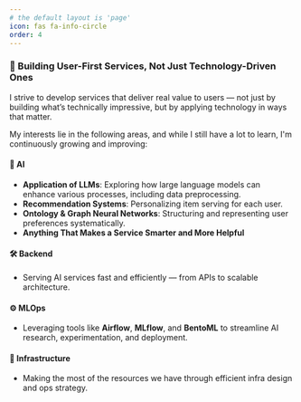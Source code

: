 ```yaml
---
# the default layout is 'page'
icon: fas fa-info-circle
order: 4
---
```

### 🌟 Building User-First Services, Not Just Technology-Driven Ones

I strive to develop services that deliver real value to users — not just by building what’s technically impressive, but by applying technology in ways that matter.

My interests lie in the following areas, and while I still have a lot to learn, I'm continuously growing and improving:

#### 🧠 AI
- **Application of LLMs**: Exploring how large language models can enhance various processes, including data preprocessing.
- **Recommendation Systems**: Personalizing item serving for each user.
- **Ontology & Graph Neural Networks**: Structuring and representing user preferences systematically.
- **Anything That Makes a Service Smarter and More Helpful**

#### 🛠️ Backend
- Serving AI services fast and efficiently — from APIs to scalable architecture.

#### ⚙️ MLOps
- Leveraging tools like **Airflow**, **MLflow**, and **BentoML** to streamline AI research, experimentation, and deployment.

#### 🧱 Infrastructure
- Making the most of the resources we have through efficient infra design and ops strategy.

